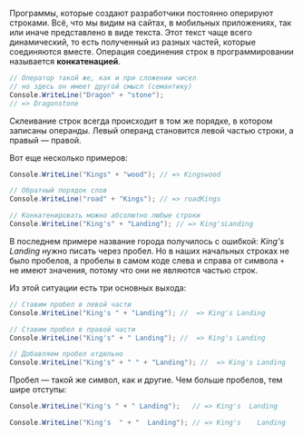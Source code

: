 
Программы, которые создают разработчики постоянно оперируют строками. Всё, что мы видим на сайтах, в мобильных приложениях, так или иначе представлено в виде текста. Этот текст чаще всего динамический, то есть полученный из разных частей, которые соединяются вместе. Операция соединения строк в программировании называется **конкатенацией**.

```cs
// Оператор такой же, как и при сложении чисел
// но здесь он имеет другой смысл (семантику)
Console.WriteLine("Dragon" + "stone");
// => Dragonstone
```

Склеивание строк всегда происходит в том же порядке, в котором записаны операнды. Левый операнд становится левой частью строки, а правый — правой.

Вот еще несколько примеров:

```cs
Console.WriteLine("Kings" + "wood"); // => Kingswood

// Обратный порядок слов
Console.WriteLine("road" + "Kings"); // => roadKings

// Конкатенировать можно абсолютно любые строки
Console.WriteLine("King's" + "Landing"); // => King'sLanding
```

В последнем примере название города получилось с ошибкой: *King's Landing* нужно писать через пробел. Но в наших начальных строках не было пробелов, а пробелы в самом коде слева и справа от символа `+` не имеют значения, потому что они не являются частью строк.

Из этой ситуации есть три основных выхода:

```cs
// Ставим пробел в левой части
Console.WriteLine("King's " + "Landing"); //  => King's Landing

// Ставим пробел в правой части
Console.WriteLine("King's" + " Landing"); //  => King's Landing

// Добавляем пробел отдельно
Console.WriteLine("King's" + " " + "Landing"); //  => King's Landing
```

Пробел — такой же символ, как и другие. Чем больше пробелов, тем шире отступы:

```cs
Console.WriteLine("King's " + " Landing");   // => King's  Landing

Console.WriteLine("King's  " + "  Landing"); // => King's    Landing
```
